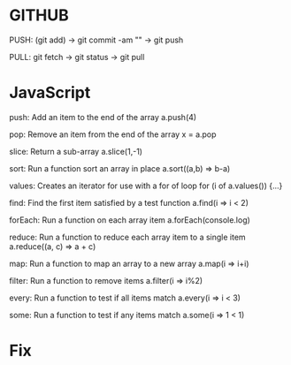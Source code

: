 # GITHUB

PUSH:   (git add) -> git commit -am "" -> git push

PULL:   git fetch -> git status -> git pull

# JavaScript
push:	Add an item to the end of the array	a.push(4)

pop:	Remove an item from the end of the array	x = a.pop

slice:	Return a sub-array	a.slice(1,-1)

sort:	Run a function sort an array in place	a.sort((a,b) => b-a)

values:	Creates an iterator for use with a for of loop	for (i of a.values()) {...}

find:	Find the first item satisfied by a test function	a.find(i => i < 2)

forEach:	Run a function on each array item	a.forEach(console.log)

reduce:	Run a function to reduce each array item to a single item	a.reduce((a, c) => a + c)

map:	Run a function to map an array to a new array	a.map(i => i+i)

filter:	Run a function to remove items	a.filter(i => i%2)

every:	Run a function to test if all items match	a.every(i => i < 3)

some:	Run a function to test if any items match	a.some(i => 1 < 1)

# Fix